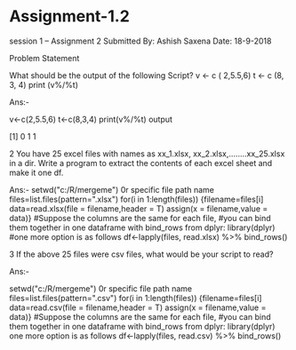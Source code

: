 # Assignment-1.2
session 1 – Assignment 2
Submitted By: Ashish Saxena
Date: 18-9-2018

Problem Statement

What should be the output of the following Script?
v <- c ( 2,5.5,6) 
t <- c (8, 3, 4) 
print (v%/%t)

Ans:-

v<-c(2,5.5,6) t<-c(8,3,4) print(v%/%t) output

[1] 0 1 1

2 You have 25 excel files with names as xx_1.xlsx, xx_2.xlsx,........xx_25.xlsx in a dir. Write a program to extract the contents of each excel sheet and make it one df.

Ans:- setwd("c:/R/mergeme") 0r specific file path name files=list.files(pattern=".xlsx") for(i in 1:length(files)) {filename=files[i] data=read.xlsx(file = filename,header = T) assign(x = filename,value = data)} #Suppose the columns are the same for each file, #you can bind them together in one dataframe with bind_rows from dplyr: library(dplyr)
 #one more option is as follows df<-lapply(files, read.xlsx) %>% bind_rows()






3 If the above 25 files were csv files, what would be your script to read?

Ans:-

setwd("c:/R/mergeme") 0r specific file path name files=list.files(pattern=".csv") for(i in 1:length(files)) {filename=files[i] data=read.csv(file = filename,header = T) assign(x = filename,value = data)} #Suppose the columns are the same for each file, #you can bind them together in one dataframe with bind_rows from dplyr: library(dplyr) 
one more option is as follows df<-lapply(files, read.csv) %>% bind_rows()
